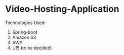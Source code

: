 # Video-Hosting-Application

Technologies Used:

  1. Spring-boot
  2. Amazon S3
  3. AWS
  4. UI5 (to be decided)
